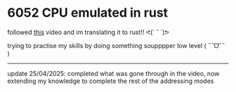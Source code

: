 # 6052 CPU emulated in rust

followed [this](https://www.youtube.com/watch?v=qJgsuQoy9bc) video and im
translating it to rust!! ᕙ(` ˘ ´)ᕗ

trying to practise my skills by doing something soupppper low level ( ˶ˆᗜˆ˵ )

---
update 25/04/2025:
completed what was gone through in the video, now extending my knowledge to complete the rest of the addressing modes
